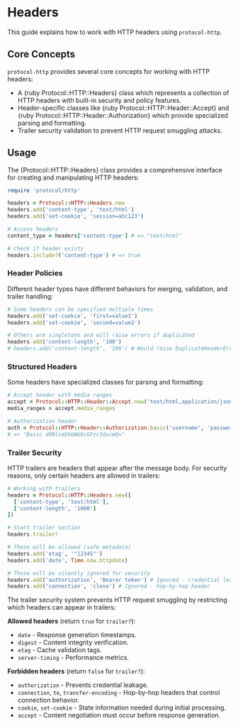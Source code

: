 # Headers

This guide explains how to work with HTTP headers using `protocol-http`.

## Core Concepts

`protocol-http` provides several core concepts for working with HTTP headers:

- A {ruby Protocol::HTTP::Headers} class which represents a collection of HTTP headers with built-in security and policy features.
- Header-specific classes like {ruby Protocol::HTTP::Header::Accept} and {ruby Protocol::HTTP::Header::Authorization} which provide specialized parsing and formatting.
- Trailer security validation to prevent HTTP request smuggling attacks.

## Usage

The {Protocol::HTTP::Headers} class provides a comprehensive interface for creating and manipulating HTTP headers:

```ruby
require 'protocol/http'

headers = Protocol::HTTP::Headers.new
headers.add('content-type', 'text/html')
headers.add('set-cookie', 'session=abc123')

# Access headers
content_type = headers['content-type'] # => "text/html"

# Check if header exists
headers.include?('content-type') # => true
```

### Header Policies

Different header types have different behaviors for merging, validation, and trailer handling:

```ruby
# Some headers can be specified multiple times
headers.add('set-cookie', 'first=value1')
headers.add('set-cookie', 'second=value2')

# Others are singletons and will raise errors if duplicated
headers.add('content-length', '100')
# headers.add('content-length', '200') # Would raise DuplicateHeaderError
```

### Structured Headers

Some headers have specialized classes for parsing and formatting:

```ruby
# Accept header with media ranges
accept = Protocol::HTTP::Header::Accept.new('text/html,application/json;q=0.9')
media_ranges = accept.media_ranges

# Authorization header
auth = Protocol::HTTP::Header::Authorization.basic('username', 'password')
# => "Basic dXNlcm5hbWU6cGFzc3dvcmQ="
```

### Trailer Security

HTTP trailers are headers that appear after the message body. For security reasons, only certain headers are allowed in trailers:

```ruby
# Working with trailers
headers = Protocol::HTTP::Headers.new([
  ['content-type', 'text/html'],
  ['content-length', '1000']
])

# Start trailer section
headers.trailer!

# These will be allowed (safe metadata)
headers.add('etag', '"12345"')
headers.add('date', Time.now.httpdate)

# These will be silently ignored for security
headers.add('authorization', 'Bearer token') # Ignored - credential leakage risk
headers.add('connection', 'close') # Ignored - hop-by-hop header
```

The trailer security system prevents HTTP request smuggling by restricting which headers can appear in trailers:

**Allowed headers** (return `true` for `trailer?`):
- `date` - Response generation timestamps.
- `digest` - Content integrity verification.
- `etag` - Cache validation tags.
- `server-timing` - Performance metrics.

**Forbidden headers** (return `false` for `trailer?`):
- `authorization` - Prevents credential leakage.
- `connection`, `te`, `transfer-encoding` - Hop-by-hop headers that control connection behavior.
- `cookie`, `set-cookie` - State information needed during initial processing.
- `accept` - Content negotiation must occur before response generation.
